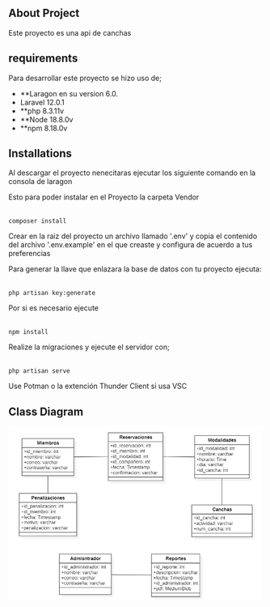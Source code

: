 ## About Project

Este proyecto es una api de canchas 

## requirements
Para desarrollar este proyecto se hizo uso de;
- **Laragon en su version 6.0.
- Laravel 12.0.1
- **php 8.3.11v 
- **Node 18.8.0v
- **npm 8.18.0v


## Installations

Al descargar el proyecto nenecitaras ejecutar los siguiente comando en la consola de laragon

Esto para poder instalar en el Proyecto la carpeta Vendor

```

composer install

```
Crear en la raiz del proyecto un archivo llamado '.env' y copia el contenido del archivo '.env.example' en el que creaste y configura de acuerdo a tus preferencias

Para generar la llave que enlazara la base de datos con tu proyecto ejecuta:
```

php artisan key:generate

```
Por si es necesario ejecute

```

npm install

```
Realize la migraciones y ejecute el servidor con;

```

php artisan serve

```

Use Potman o la extención Thunder Client si usa VSC
## Class Diagram

![alt text](<public/image/Captura de pantalla 2025-02-10 121841.png>)

